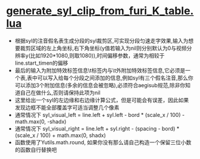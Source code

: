 # [generate_syl_clip_from_furi_K_table.lua](../../functionSet/generate_syl_clip_from_furi_K_table.lua)  
- 根据syl的注音假名表生成分段的syl裁剪区,可实现分段匀速走字效果,输入为想要裁剪区域的左上角坐标,右下角坐标(y值若输入为nil则分别默认为0与视频分辨率y(比如1920*1080,则取1080)),时间偏移参数，通常为相较于line.start_timen的偏移
- 最后的输入为附加特效标签信息\t标签内与\t外附加特效标签信息,它必须是一个表,表中可以写入给每个分段之间添加的信息,例如syl有三个假名注音,那么你可以添加3个附加信息(多余的信息会被忽略),必须符合aegisub规范,除非你知道自己在做什么,否则请保持此项为nil
- 这里给出一个syl的左边缘和右边缘计算公式，但是可能会有误差，因此如果发现边框不能全部覆盖字可适当调整几个像素
- 通常情况下 syl_visual_left = line.left + syl.left - bord * (scale_x / 100) - math.max(0, -shadx) 
- 通常情况下 syl_visual_right = line.left + syl.right - (spacing - bord) * (scale_x / 100) + math.max(0, shadx)
- 函数使用了Yutils.math.round, 如果你没有那么请自己构造一个保留三位小数的函数自行替换吧